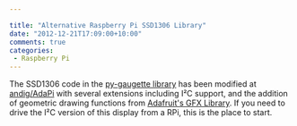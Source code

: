 ```yaml
---

title: "Alternative Raspberry Pi SSD1306 Library"
date: "2012-12-21T17:09:00+10:00"
comments: true
categories:
 - Raspberry Pi
---
```

The SSD1306 code in the [py-gaugette library](https://github.com/guyc/py-gaugette) has been
modified at [andig/AdaPi](https://github.com/andig/AdaPi) with several
extensions including I&sup2;C support, and the addition of geometric drawing functions from
[Adafruit's GFX Library](https://github.com/adafruit/Adafruit-GFX-Library).
If you need to drive the I&sup2;C version of this display from a RPi,
this is the place to start.

<!--more-->
